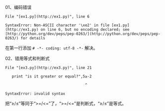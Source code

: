 

01、编码错误

```
File "[ex1.py](http://ex1.py)", line 6

SyntaxError: Non-ASCII character '\xe2' in file [ex1.py](http://ex1.py) on line 6, but no encoding declared; see [http://python.org/dev/peps/pep-0263/](http://python.org/dev/peps/pep-0263/) for details
```

在第一行添加 `# -*- coding: utf-8 -*-` 解决。



02、错用等式和判断式

```
File "[ex3.py](http://ex3.py)", line 21

   print "is it greater or equal?",5≥-2

                                    ^

SyntaxError: invalid syntax
```

把“≥/≤”等同于“>=/<=”了，“>=/<=”是判断式，“≥/≤”是等式。